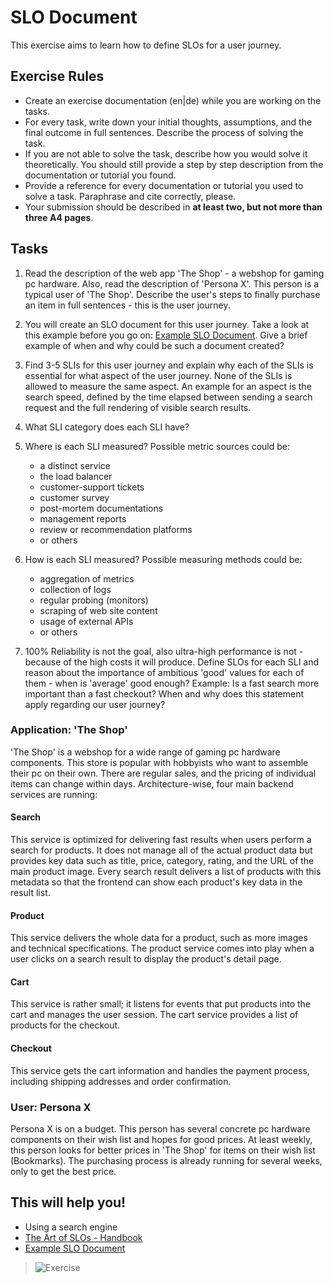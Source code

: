 # SLO Document

This exercise aims to learn how to define SLOs for a user journey.

## Exercise Rules

- Create an exercise documentation (en|de) while you are working on the tasks.
- For every task, write down your initial thoughts, assumptions, and the final outcome in full sentences. Describe the process of solving the task.
- If you are not able to solve the task, describe how you would solve it theoretically. You should still provide a step by step description from the documentation or tutorial you found.
- Provide a reference for every documentation or tutorial you used to solve a task. Paraphrase and cite correctly, please.
- Your submission should be described in __at least two, but not more than three A4 pages__.

## Tasks

1. Read the description of the web app 'The Shop' - a webshop for gaming pc hardware. Also, read the description of 'Persona X'. This person is a typical user of 'The Shop'. Describe the user's steps to finally purchase an item in full sentences - this is the user journey.
2. You will create an SLO document for this user journey. Take a look at this example before you go on: [Example SLO Document](https://sre.google/workbook/slo-document/). Give a brief example of when and why could be such a document created?
3. Find 3-5 SLIs for this user journey and explain why each of the SLIs is essential for what aspect of the user journey. None of the SLIs is allowed to measure the same aspect. An example for an aspect is the search speed, defined by the time elapsed between sending a search request and the full rendering of visible search results.
4. What SLI category does each SLI have?
5. Where is each SLI measured? Possible metric sources could be:
      - a distinct service
      - the load balancer
      - customer-support tickets
      - customer survey
      - post-mortem documentations
      - management reports
      - review or recommendation platforms
      - or others
6. How is each SLI measured? Possible measuring methods could be:
      - aggregation of metrics
      - collection of logs
      - regular probing (monitors)
      - scraping of web site content
      - usage of external APIs
      - or others

7. 100% Reliability is not the goal, also ultra-high performance is not - because of the high costs it will produce. Define SLOs for each SLI and reason about the importance of ambitious 'good' values for each of them - when is 'average' good enough? Example: Is a fast search more important than a fast checkout? When and why does this statement apply regarding our user journey?

### Application: 'The Shop'

'The Shop' is a webshop for a wide range of gaming pc hardware components. This store is popular with hobbyists who want to assemble their pc on their own. There are regular sales, and the pricing of individual items can change within days.
Architecture-wise, four main backend services are running:

#### Search

This service is optimized for delivering fast results when users perform a search for products. It does not manage all of the actual product data but provides key data such as title, price, category, rating, and the URL of the main product image. Every search result delivers a list of products with this metadata so that the frontend can show each product's key data in the result list.

#### Product

This service delivers the whole data for a product, such as more images and technical specifications. The product service comes into play when a user clicks on a search result to display the product's detail page.

#### Cart

This service is rather small; it listens for events that put products into the cart and manages the user session. The cart service provides a list of products for the checkout.

#### Checkout

This service gets the cart information and handles the payment process, including shipping addresses and order confirmation.

### User: Persona X

Persona X is on a budget. This person has several concrete pc hardware components on their wish list and hopes for good prices. At least weekly, this person looks for better prices in 'The Shop' for items on their wish list (Bookmarks). The purchasing process is already running for several weeks, only to get the best price.

## This will help you!

- Using a search engine
- [The Art of SLOs - Handbook](https://static.googleusercontent.com/media/sre.google/en//static/pdf/art-of-slos-handbook-a4.pdf)
- [Example SLO Document](https://sre.google/workbook/slo-document/)

> ![Exercise](https://user-images.githubusercontent.com/7222193/149557234-27d1309c-4a52-4d3b-a0b7-77222bfc6f36.png)

